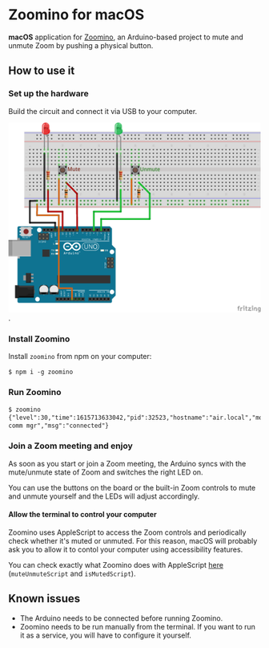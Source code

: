 # Zoomino for macOS

**macOS** application for [Zoomino](https://github.com/mmarcon/zoomino), an Arduino-based project to
mute and unmute Zoom by pushing a physical button.

## How to use it


### Set up the hardware

Build the circuit and connect it via USB to your computer.

![circuit](https://github.com/mmarcon/zoomino/raw/main/resources/board.png).

### Install Zoomino

Install `zoomino` from npm on your computer:

```
$ npm i -g zoomino
```

### Run Zoomino

```
$ zoomino
{"level":30,"time":1615713633042,"pid":32523,"hostname":"air.local","module":"serial comm mgr","msg":"connected"}
```

### Join a Zoom meeting and enjoy

As soon as you start or join a Zoom meeting, the Arduino syncs with the mute/unmute state of Zoom and switches
the right LED on.

You can use the buttons on the board or the built-in Zoom controls to mute and unmute yourself and the LEDs will
adjust accordingly.

#### Allow the terminal to control your computer

Zoomino uses AppleScript to access the Zoom controls and periodically check whether it's muted or unmuted.
For this reason, macOS will probably ask you to allow it to contol your computer using accessibility features.

You can check exactly what Zoomino does with AppleScript [here](./lib/zoom.js) (`muteUnmuteScript` and `isMutedScript`).

## Known issues

* The Arduino needs to be connected before running Zoomino.
* Zoomino needs to be run manually from the terminal. If you want to run it as a service, you will have to configure it yourself.